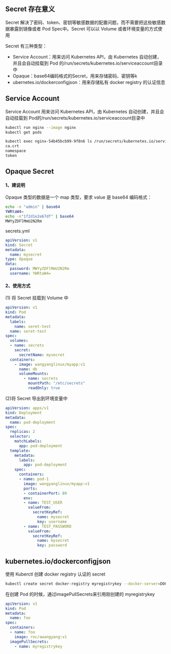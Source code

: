 ## Secret 存在意义

Secret 解决了密码、token、密钥等敏感数据的配置问题，而不需要把这些敏感数据暴露到镜像或者 Pod Spec中。Secret 可以以 Volume 或者环境变量的方式使用

Secret 有三种类型：

- Service Account：用来访问 Kubernetes API，由 Kubernetes 自动创建，并且会自动挂载到 Pod 的/run/secrets/kubernetes.io/serviceaccount目录中
- Opaque：base64编码格式的Secret，用来存储密码、密钥等k
- ubernetes.io/dockerconfigjson：用来存储私有 docker registry 的认证信息

## Service Account

Service Account 用来访问 Kubernetes API，由 Kubernetes 自动创建，并且会自动挂载到 Pod的/run/secrets/kubernetes.io/serviceaccount目录中

```bash
kubectl run nginx --image nginx
kubectl get pods

kubectl exec nginx-54b45bcb99-9f8n6 ls /run/secrets/kubernetes.io/serviceaccount
ca.crt
namespace
token
```

## Opaque Secret

#### 1、建说明

Opaque 类型的数据是一个 map 类型，要求 value 是 base64 编码格式：

```bash
echo -n "admin" | base64
YWRtaW4=
echo -n"1f2d1e2e67df" | base64
MWYyZDFlMmU2N2Rm
```

secrets.yml

```yaml
apiVersion: v1
kind: Secret
metadata:  
  name: mysecret
type: Opaque
data:  
  password: MWYyZDFlMmU2N2Rm  
  username: YWRtaW4=
```

#### 2、使用方式

(1) 将 Secret 挂载到 Volume 中

```yaml
apiVersion: v1
kind: Pod
metadata:  
  labels:    
    name: seret-test  
  name: seret-test
spec:  
  volumes:  
  - name: secrets    
    secret:      
      secretName: mysecret  
  containers:  
    - image: wangyanglinux/myapp:v1    
      name: db    
      volumeMounts:    
        - name: secrets      
          mountPath: "/etc/secrets"      
          readOnly: true
```

(2)将 Secret 导出到环境变量中

```yaml
apiVersion: apps/v1
kind: Deployment
metadata:  
  name: pod-deployment
spec:  
  replicas: 2
  selector:    
    matchLabels:      
      app: pod-deployment      
  template:    
    metadata:      
      labels:        
        app: pod-deployment    
    spec:      
      containers:      
      - name: pod-1        
        image: wangyanglinux/myapp:v1        
        ports:
        - containerPort: 80        
        env:        
        - name: TEST_USER          
          valueFrom:            
            secretKeyRef:              
              name: mysecret              
              key: username        
        - name: TEST_PASSWORD          
          valueFrom:            
            secretKeyRef:              
              name: mysecret              
              key: password
```

## kubernetes.io/dockerconfigjson

使用 Kuberctl 创建 docker registry 认证的 secret

```bash
kubectl create secret docker-registry myregistrykey --docker-server=DOCKER_REGISTRY_SERVER --docker-username=DOCKER_USER --docker-password=DOCKER_PASSWORD --docker-email=DOCKER_EMAIL
```

在创建 Pod 的时候，通过imagePullSecrets来引用刚创建的 myregistrykey

```yaml
apiVersion: v1
kind: Pod
metadata:  
  name: foo
spec:  
  containers:    
  - name: foo      
    image: roc/awangyang:v1  
  imagePullSecrets:    
    - name: myregistrykey
```

